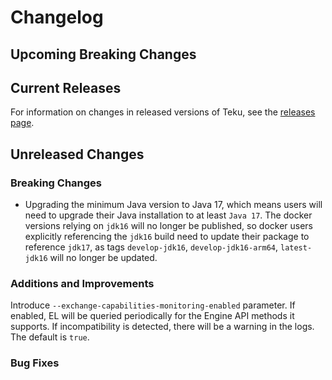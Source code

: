 # Changelog

## Upcoming Breaking Changes

## Current Releases

For information on changes in released versions of Teku, see the [releases page](https://github.com/ConsenSys/teku/releases).

## Unreleased Changes

### Breaking Changes

- Upgrading the minimum Java version to Java 17, which means users will need to upgrade their Java installation to at least `Java 17`.  The docker versions relying on `jdk16` will no longer be published, so docker users explicitly referencing the `jdk16` build need to update their package to reference `jdk17`, as tags `develop-jdk16`, `develop-jdk16-arm64`, `latest-jdk16` will no longer be updated.

### Additions and Improvements

Introduce `--exchange-capabilities-monitoring-enabled` parameter. If enabled, EL will be queried periodically for the Engine API methods it supports. If incompatibility is detected, there will be a warning in the logs. The default is `true`.

### Bug Fixes
